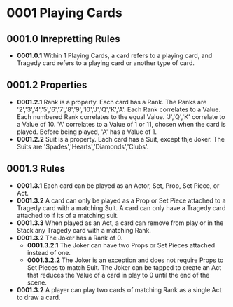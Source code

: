 # 0001 Playing Cards

## 0001.0 Inrepretting Rules
* **0001.0.1** Within 1 Playing Cards, a card refers to a playing card, and Tragedy card refers to a playing card or another type of card. 

## 0001.2 Properties
* **0001.2.1** Rank is a property.  Each card has a Rank.  The Ranks are '2','3','4','5','6','7','8','9','10','J','Q','K','A'.  Each Rank correlates to a Value.  Each numbered Rank correlates to the equal Value.  'J','Q','K' correlate to a Value of 10.  'A' correlates to a Value of 1 or 11, chosen when the card is played.  Before being played, 'A' has a Value of 1.
* **0001.2.2** Suit is a property.  Each card has a Suit, except thje Joker.  The Suits are 'Spades','Hearts','Diamonds','Clubs'.

## 0001.3 Rules
* **0001.3.1** Each card can be played as an Actor, Set, Prop, Set Piece, or Act.
* **0001.3.2** A card can only be played as a Prop or Set Piece attached to a Tragedy card with a matching Suit.  A card can only have a Tragedy card attached to if its of a matching suit.
* **0001.3.3** When played as an Act, a card can remove from play or in the Stack any Tragedy card with a matching Rank.
* **0001.3.2** The Joker has a Rank of 0.  
    * **0001.3.2.1** The Joker can have two Props or Set Pieces attached instead of one.  
    * **0001.3.2.2** The Joker is an exception and does not require Props to Set Pieces to match Suit.
    The Joker can be tapped to create an Act that reduces the Value of a card in play to 0 until the end of the scene.
* **0001.3.2** A player can play two cards of matching Rank as a single Act to draw a card.